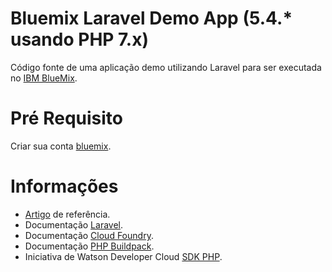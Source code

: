 # Bluemix Laravel Demo App (5.4.* usando PHP 7.x)
Código fonte de uma aplicação demo utilizando Laravel para ser executada no [IBM BlueMix](https://www.bluemix.net).

# Pré Requisito
Criar sua conta [bluemix](https://bluemix.net).

# Informações
* [Artigo](https://www.ibm.com/blogs/bluemix/2014/06/getting-started-laravel-bluemix/) de referência.
* Documentação [Laravel](https://laravel.com/docs/5.4).
* Documentação [Cloud Foundry](http://docs.cloudfoundry.org/).
* Documentação [PHP Buildpack](http://docs.cloudfoundry.org/buildpacks/php/index.html).
* Iniciativa de Watson Developer Cloud [SDK PHP](https://github.com/CognitiveBuild/WatsonPHPSDK).